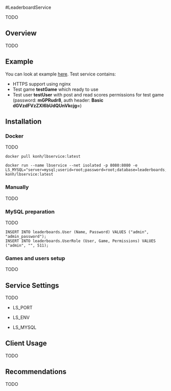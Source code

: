 #LeaderboardService

TODO

## Overview

TODO

## Example

You can look at example [here](https://konhit.xyz/lbservice/swagger/ui/index.html). Test service contains:

- HTTPS support using nginx
- Test game **testGame** which ready to use
- Test user **testUser** with post and read scores permissions for test game (password: **mGPRudr8**, auth header: **Basic dGVzdFVzZXI6bUdQUnVkcjg=**)


## Installation

### Docker

TODO

```
docker pull konh/lbservice:latest
```

```
docker run --name lbservice --net isolated -p 8080:8080 -e LS_MYSQL="server=mysql;userid=root;password=root;database=leaderboards;" konh/lbservice:latest
```

### Manually

TODO

### MySQL preparation

TODO

```
INSERT INTO leaderboards.User (Name, Password) VALUES ("admin", "admin_password");
INSERT INTO leaderboards.UserRole (User, Game, Permissions) VALUES ("admin", "", 511);
```

### Games and users setup

TODO

## Service Settings

TODO

- LS_PORT

- LS_ENV

- LS_MYSQL

## Client Usage

TODO

## Recommendations

TODO